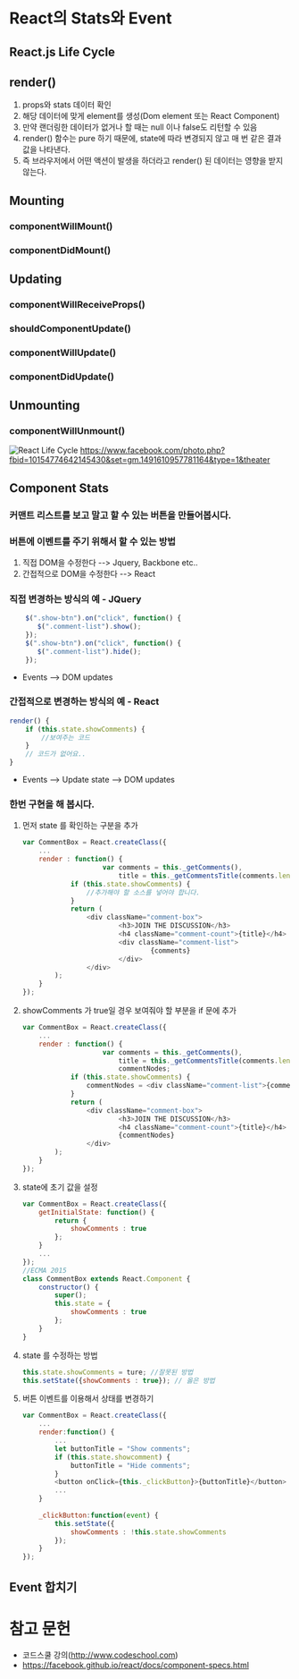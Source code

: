 # React의 Stats와 Event

## React.js Life Cycle

## render()

1. props와 stats 데이터 확인
1. 해당 데이터에 맞게 element를 생성(Dom element 또는 React Component)
1. 만약 랜더링한 데이터가 없거나 할 때는 null 이나 false도 리턴할 수 있음
1. render() 함수는 pure 하기 때문에, state에 따라 변경되지 않고 매 번 같은 결과 값을 나타낸다.
1. 즉 브라우저에서 어떤 액션이 발생을 하더라고 render() 된 데이터는 영향을 받지 않는다.

## Mounting
### componentWillMount()
### componentDidMount()

## Updating
### componentWillReceiveProps()
### shouldComponentUpdate()
### componentWillUpdate()
### componentDidUpdate()

## Unmounting
### componentWillUnmount()

![React Life Cycle](https://scontent.xx.fbcdn.net/t31.0-8/10697276_10154774642145430_8286640594425143330_o.jpg)
https://www.facebook.com/photo.php?fbid=10154774642145430&set=gm.1491610957781164&type=1&theater

## Component Stats
### 커맨트 리스트를 보고 말고 할 수 있는 버튼을 만들어봅시다.

### 버튼에 이벤트를 주기 위해서 할 수 있는 방법
1. 직접 DOM을 수정한다 --> Jquery, Backbone etc..
2. 간접적으로 DOM을 수정한다 --> React

### 직접 변경하는 방식의 예 - JQuery
```javascript
    $(".show-btn").on("click", function() {
       $(".comment-list").show();
    });
    $(".show-btn").on("click", function() {
       $(".comment-list").hide();
    });
```
- Events --> DOM updates

### 간접적으로 변경하는 방식의 예 - React
```javascript
render() {
    if (this.state.showComments) {
        //보여주는 코드
    }
    // 코드가 없어요..
}
```
- Events --> Update state --> DOM updates 

### 한번 구현을 해 봅시다.

1. 먼저 state 를 확인하는 구분을 추가
    ```javascript
    var CommentBox = React.createClass({
        ...
        render : function() {
                        var comments = this._getComments(),
                            title = this._getCommentsTitle(comments.length);
                if (this.state.showComments) {
                    //추가해야 할 소스를 넣어야 합니다.                
                }
                return (
                    <div className="comment-box">
                            <h3>JOIN THE DISCUSSION</h3>
                            <h4 className="comment-count">{title}</h4>
                            <div className="comment-list">
                                    {comments}
                            </div>
                    </div>
            );
        }
    });
    ```
2. showComments 가 true일 경우 보여줘야 할 부분을 if 문에 추가
    ```javascript
    var CommentBox = React.createClass({
        ...
        render : function() {
                        var comments = this._getComments(),
                            title = this._getCommentsTitle(comments.length),
                            commentNodes;
                if (this.state.showComments) {
                    commentNodes = <div className="comment-list">{comments}</div>;
                }
                return (
                    <div className="comment-box">
                            <h3>JOIN THE DISCUSSION</h3>
                            <h4 className="comment-count">{title}</h4>
                            {commentNodes}
                    </div>
            );
        }
    });
    ```
3. state에 초기 값을 설정
    ```javascript
    var CommentBox = React.createClass({
        getInitialState: function() {
            return {
                showComments : true
            };
        }
        ...
    });
    //ECMA 2015
    class CommentBox extends React.Component {
        constructor() {
            super();
            this.state = {
                showComments : true
            };
        }
    }
    ```
4. state 를 수정하는 방법
    ```javascript
    this.state.showComments = ture; //잘못된 방법
    this.setState({showComments : true}); // 옳은 방법
    ```
5. 버튼 이벤트를 이용해서 상태를 변경하기
    ```javascript
    var CommentBox = React.createClass({
        ...
        render:function() {
            ...
            let buttonTitle = "Show comments";
            if (this.state.showcomment) {
                buttonTitle = "Hide comments";
            }
            <button onClick={this._clickButton}>{buttonTitle}</button>
            ...
        }
        
        _clickButton:function(event) {
            this.setState({
                showComments : !this.state.showComments
            });
        }
    });
    ```

## Event 합치기


# 참고 문헌
- 코드스쿨 강의(<http://www.codeschool.com>)
- <https://facebook.github.io/react/docs/component-specs.html>
